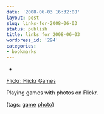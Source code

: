 ```yaml
---
date: '2008-06-03 16:32:08'
layout: post
slug: links-for-2008-06-03
status: publish
title: links for 2008-06-03
wordpress_id: '294'
categories:
- bookmarks
---
```



	
  *
		

[Flickr: Flickr Games](http://www.flickr.com/groups/flickrgames/)


		

Playing games with photos on Flickr.


		

(tags: [game](http://del.icio.us/eob/game) [photo](http://del.icio.us/eob/photo))


	



